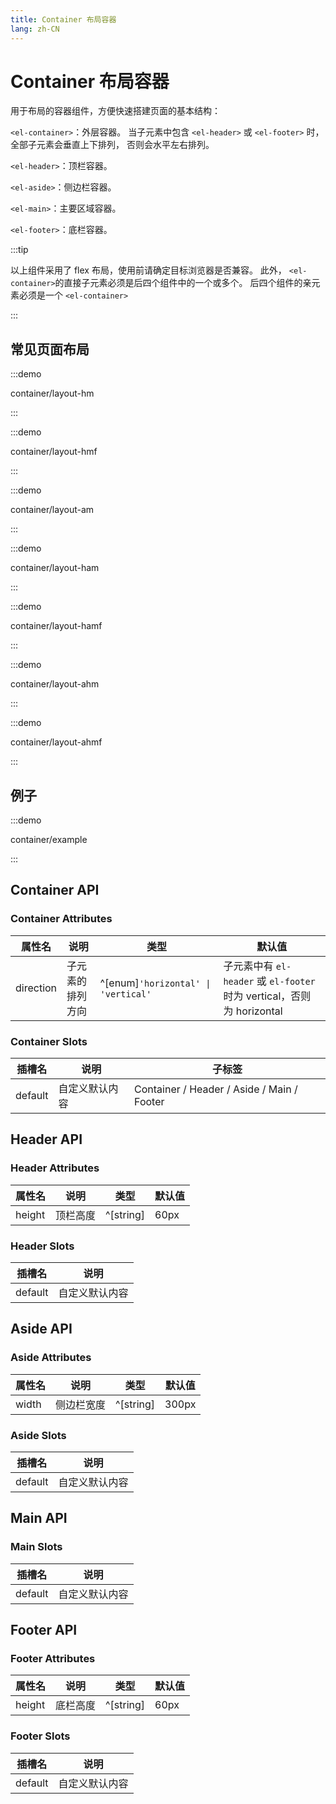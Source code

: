 ```yaml
---
title: Container 布局容器
lang: zh-CN
---
```


# Container 布局容器

用于布局的容器组件，方便快速搭建页面的基本结构：

`<el-container>`：外层容器。 当子元素中包含 `<el-header>` 或 `<el-footer>` 时，全部子元素会垂直上下排列， 否则会水平左右排列。

`<el-header>`：顶栏容器。

`<el-aside>`：侧边栏容器。

`<el-main>`：主要区域容器。

`<el-footer>`：底栏容器。

:::tip

以上组件采用了 flex 布局，使用前请确定目标浏览器是否兼容。 此外， `<el-container>`的直接子元素必须是后四个组件中的一个或多个。 后四个组件的亲元素必须是一个 `<el-container>`

:::

## 常见页面布局

<style lang="scss">
@use '../../examples/container/common-layout.scss';
</style>

:::demo

container/layout-hm

:::

:::demo

container/layout-hmf

:::

:::demo

container/layout-am

:::

:::demo

container/layout-ham

:::

:::demo

container/layout-hamf

:::

:::demo

container/layout-ahm

:::

:::demo

container/layout-ahmf

:::

## 例子

:::demo

container/example

:::

## Container API

### Container Attributes

| 属性名       | 说明       | 类型                                   | 默认值                                                        |
| --------- | -------- | ------------------------------------ | ---------------------------------------------------------- |
| direction | 子元素的排列方向 | ^[enum]`'horizontal' \| 'vertical'` | 子元素中有 `el-header` 或 `el-footer` 时为 vertical，否则为 horizontal |

### Container Slots

| 插槽名     | 说明      | 子标签                                        |
| ------- | ------- | ------------------------------------------ |
| default | 自定义默认内容 | Container / Header / Aside / Main / Footer |

## Header API

### Header Attributes

| 属性名    | 说明   | 类型        | 默认值  |
| ------ | ---- | --------- | ---- |
| height | 顶栏高度 | ^[string] | 60px |

### Header Slots

| 插槽名     | 说明      |
| ------- | ------- |
| default | 自定义默认内容 |

## Aside API

### Aside Attributes

| 属性名   | 说明    | 类型        | 默认值   |
| ----- | ----- | --------- | ----- |
| width | 侧边栏宽度 | ^[string] | 300px |

### Aside Slots

| 插槽名     | 说明      |
| ------- | ------- |
| default | 自定义默认内容 |

## Main API

### Main Slots

| 插槽名     | 说明      |
| ------- | ------- |
| default | 自定义默认内容 |

## Footer API

### Footer Attributes

| 属性名    | 说明   | 类型        | 默认值  |
| ------ | ---- | --------- | ---- |
| height | 底栏高度 | ^[string] | 60px |

### Footer Slots

| 插槽名     | 说明      |
| ------- | ------- |
| default | 自定义默认内容 |
